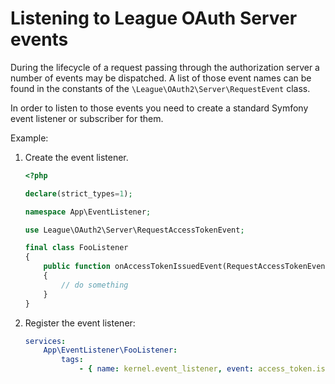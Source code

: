 # Listening to League OAuth Server events

During the lifecycle of a request passing through the authorization server a number of events may be dispatched.
A list of those event names can be found in the constants of the `\League\OAuth2\Server\RequestEvent` class.

In order to listen to those events you need to create a standard Symfony event listener or subscriber for them.

Example:

1. Create the event listener.

    ```php
    <?php

    declare(strict_types=1);

    namespace App\EventListener;

    use League\OAuth2\Server\RequestAccessTokenEvent;

    final class FooListener
    {
        public function onAccessTokenIssuedEvent(RequestAccessTokenEvent $event): void
        {
            // do something
        }
    }
    ```

1. Register the event listener:

    ```yaml
    services:
        App\EventListener\FooListener:
            tags:
                - { name: kernel.event_listener, event: access_token.issued, method: onAccessTokenIssuedEvent }
    ```
